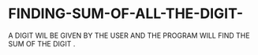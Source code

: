 # FINDING-SUM-OF-ALL-THE-DIGIT-
A DIGIT WIL BE GIVEN BY THE USER AND THE PROGRAM WILL FIND THE SUM OF THE DIGIT .
